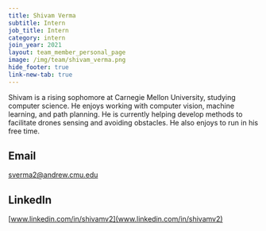 ```yaml
---
title: Shivam Verma
subtitle: Intern
job_title: Intern
category: intern
join_year: 2021
layout: team_member_personal_page
image: /img/team/shivam_verma.png
hide_footer: true
link-new-tab: true
---
```


Shivam is a rising sophomore at Carnegie Mellon University, studying computer science. He enjoys working with computer vision, machine learning, and path planning. He is currently helping develop methods to facilitate drones sensing and avoiding obstacles. He also enjoys to run in his free time. 

## Email ##
sverma2@andrew.cmu.edu

## LinkedIn ##
[www.linkedin.com/in/shivamv2](www.linkedin.com/in/shivamv2)
